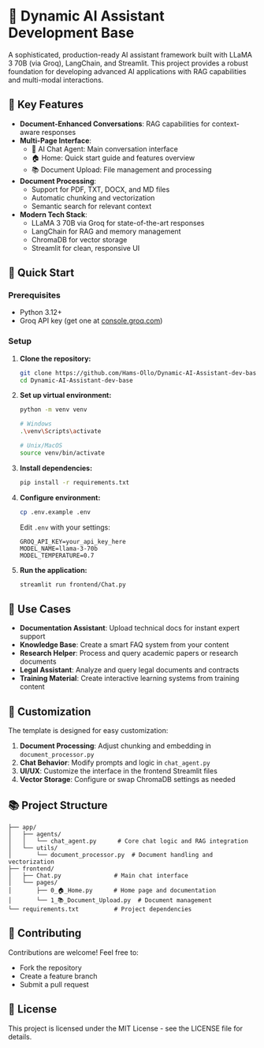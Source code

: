# 🤖 Dynamic AI Assistant Development Base

A sophisticated, production-ready AI assistant framework built with LLaMA 3 70B (via Groq), LangChain, and Streamlit. This project provides a robust foundation for developing advanced AI applications with RAG capabilities and multi-modal interactions.

## 🌟 Key Features

- **Document-Enhanced Conversations**: RAG capabilities for context-aware responses
- **Multi-Page Interface**:
  - 💬 AI Chat Agent: Main conversation interface
  - 🏠 Home: Quick start guide and features overview
  - 📚 Document Upload: File management and processing
- **Document Processing**:
  - Support for PDF, TXT, DOCX, and MD files
  - Automatic chunking and vectorization
  - Semantic search for relevant context
- **Modern Tech Stack**:
  - LLaMA 3 70B via Groq for state-of-the-art responses
  - LangChain for RAG and memory management
  - ChromaDB for vector storage
  - Streamlit for clean, responsive UI

## 🚀 Quick Start

### Prerequisites

- Python 3.12+
- Groq API key (get one at [console.groq.com](https://console.groq.com))

### Setup

1. **Clone the repository:**

   ```bash
   git clone https://github.com/Hams-Ollo/Dynamic-AI-Assistant-dev-base.git
   cd Dynamic-AI-Assistant-dev-base
   ```

2. **Set up virtual environment:**

   ```bash
   python -m venv venv
   
   # Windows
   .\venv\Scripts\activate
   
   # Unix/MacOS
   source venv/bin/activate
   ```

3. **Install dependencies:**

   ```bash
   pip install -r requirements.txt
   ```

4. **Configure environment:**

   ```bash
   cp .env.example .env
   ```

   Edit `.env` with your settings:

   ```env
   GROQ_API_KEY=your_api_key_here
   MODEL_NAME=llama-3-70b
   MODEL_TEMPERATURE=0.7
   ```

5. **Run the application:**

   ```bash
   streamlit run frontend/Chat.py
   ```

## 🎯 Use Cases

- **Documentation Assistant**: Upload technical docs for instant expert support
- **Knowledge Base**: Create a smart FAQ system from your content
- **Research Helper**: Process and query academic papers or research documents
- **Legal Assistant**: Analyze and query legal documents and contracts
- **Training Material**: Create interactive learning systems from training content

## 🔧 Customization

The template is designed for easy customization:

1. **Document Processing**: Adjust chunking and embedding in `document_processor.py`
2. **Chat Behavior**: Modify prompts and logic in `chat_agent.py`
3. **UI/UX**: Customize the interface in the frontend Streamlit files
4. **Vector Storage**: Configure or swap ChromaDB settings as needed

## 📚 Project Structure

```curl
├── app/
│   ├── agents/
│   │   └── chat_agent.py      # Core chat logic and RAG integration
│   └── utils/
│       └── document_processor.py  # Document handling and vectorization
├── frontend/
│   ├── Chat.py               # Main chat interface
│   └── pages/
│       ├── 0_🏠_Home.py      # Home page and documentation
│       └── 1_📚_Document_Upload.py  # Document management
└── requirements.txt          # Project dependencies
```

## 🤝 Contributing

Contributions are welcome! Feel free to:

- Fork the repository
- Create a feature branch
- Submit a pull request

## 📄 License

This project is licensed under the MIT License - see the LICENSE file for details.
